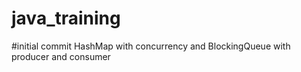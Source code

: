 # java_training
#initial commit
HashMap with concurrency and BlockingQueue with producer and consumer
